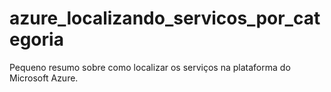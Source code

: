 # azure_localizando_servicos_por_categoria
Pequeno resumo sobre como localizar os serviços na plataforma do Microsoft Azure.
